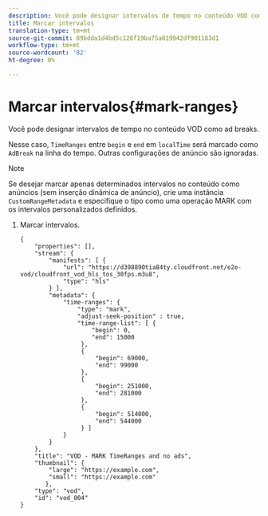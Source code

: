 ```yaml
---
description: Você pode designar intervalos de tempo no conteúdo VOD como ad breaks.
title: Marcar intervalos
translation-type: tm+mt
source-git-commit: 89bdda1d4bd5c126f19ba75a819942df901183d1
workflow-type: tm+mt
source-wordcount: '82'
ht-degree: 0%

---
```



# Marcar intervalos{#mark-ranges}

Você pode designar intervalos de tempo no conteúdo VOD como ad breaks.

Nesse caso, `TimeRanges` entre `begin` e `end` em `localTime` será marcado como `AdBreak` na linha do tempo. Outras configurações de anúncio são ignoradas.

>[!NOTE]
>
>Se desejar marcar apenas determinados intervalos no conteúdo como anúncios (sem inserção dinâmica de anúncio), crie uma instância `CustomRangeMetadata` e especifique o tipo como uma operação MARK com os intervalos personalizados definidos.

1. Marcar intervalos.

   ```
   {   
       "properties": [],
       "stream": {
           "manifests": [ {
               "url": "https://d398890tia84ty.cloudfront.net/e2e-vod/cloudfront_vod_hls_tos_30fps.m3u8",
               "type": "hls"
           } ],
           "metadata": {
               "time-ranges": {
                   "type": "mark",
                   "adjust-seek-position" : true,   
                   "time-range-list": [ {
                       "begin": 0,
                       "end": 15000
                    },
                    {
                        "begin": 69000,
                        "end": 99000
                    },
                    {
                        "begin": 251000,
                        "end": 281000
                    },
                    {
                        "begin": 514000,
                        "end": 544000
                    } ]
               }
           }           
       },   
       "title": "VOD - MARK TimeRanges and no ads",
       "thumbnail": {
           "large": "https://example.com",
           "small": "https://example.com"
          },
       "type": "vod",
       "id": "vod_004"
   }
   ```

